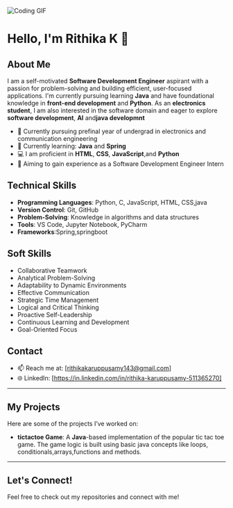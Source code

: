 ![Coding GIF](https://startupsmagazine.co.uk/sites/default/files/2020-04/Smart-little-girl-using-her-laptop-1.gif)
# Hello, I'm Rithika K 👋

## About Me

I am a self-motivated **Software Development Engineer** aspirant with a passion for problem-solving and building efficient, user-focused applications. I'm currently pursuing learning **Java** and have foundational knowledge in **front-end development** and **Python**. As an **electronics student**, I am also interested in the software domain and eager to explore **software development**, **AI** and**java developmnt**

- 🔭 Currently pursuing prefinal year of undergrad in electronics and communication engineering
- 🌱 Currently learning: **Java** and **Spring**  
- 💻 I am proficient in **HTML**, **CSS**, **JavaScript**,and **Python**  
- 🎯 Aiming to gain experience as a Software Development Engineer Intern  

## Technical Skills

- **Programming Languages**: Python, C, JavaScript, HTML, CSS,java 
- **Version Control**: Git, GitHub   
- **Problem-Solving**: Knowledge in algorithms and data structures  
- **Tools**: VS Code, Jupyter Notebook, PyCharm
- **Frameworks**:Spring,springboot

## Soft Skills

- Collaborative Teamwork
- Analytical Problem-Solving
- Adaptability to Dynamic Environments
- Effective Communication
- Strategic Time Management
- Logical and Critical Thinking
- Proactive Self-Leadership
- Continuous Learning and Development
- Goal-Oriented Focus

## Contact

- 📫 Reach me at: [rithikakaruppusamy143@gmail.com]
- 🌐 LinkedIn: [https://in.linkedin.com/in/rithika-karuppusamy-511365270]

---

## My Projects

Here are some of the projects I’ve worked on:

- **tictactoe Game**: A **Java**-based implementation of the popular tic tac toe game. The game logic is built using basic java concepts like loops, conditionals,arrays,functions and methods.

---

## Let's Connect!  
Feel free to check out my repositories and connect with me!
